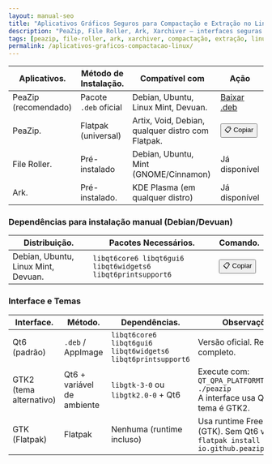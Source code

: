 ```yaml
---
layout: manual-seo
title: "Aplicativos Gráficos Seguros para Compactação e Extração no Linux"
description: "PeaZip, File Roller, Ark, Xarchiver — interfaces seguras para compactar e extrair arquivos sem risco de comandos manuais perigosos."
tags: [peazip, file-roller, ark, xarchiver, compactação, extração, linux, resgate]
permalink: /aplicativos-graficos-compactacao-linux/
---
```



<section>

<table class="evergreen-table">
  <thead>
    <tr>
      <th>Aplicativos.</th>
      <th>Método de Instalação.</th>
      <th>Compatível com</th>
      <th>Ação</th>
    </tr>
  </thead>
  <tbody>
    <tr>
      <td data-label="Aplicativo">PeaZip (recomendado)</td>
      <td data-label="Método">Pacote <code>.deb</code> oficial</td>
      <td data-label="Compatível com">Debian, Ubuntu, Linux Mint, Devuan.</td>
      <td data-label="Ação">
        <a href="https://github.com/peazip/PeaZip/releases" target="_blank" rel="noopener">Baixar .deb</a>
      </td>
    </tr>
    <tr>
      <td data-label="Aplicativo">PeaZip.</td>
      <td data-label="Método">Flatpak (universal)</td>
      <td data-label="Compatível com">Artix, Void, Debian, qualquer distro com Flatpak.</td>
      <td data-label="Ação">
        <button class="copy-btn" data-command="flatpak install flathub io.github.peazip.PeaZip">📋 Copiar</button>
      </td>
    </tr>
    <tr>
      <td data-label="Aplicativo">File Roller.</td>
      <td data-label="Método">Pré-instalado</td>
      <td data-label="Compatível com">Debian, Ubuntu, Mint (GNOME/Cinnamon)</td>
      <td data-label="Ação">Já disponível</td>
    </tr>
    <tr>
      <td data-label="Aplicativo">Ark.</td>
      <td data-label="Método">Pré-instalado.</td>
      <td data-label="Compatível com">KDE Plasma (em qualquer distro)</td>
      <td data-label="Ação">Já disponível</td>
    </tr>
  </tbody>
</table>

<h3>Dependências para instalação manual (Debian/Devuan)</h3>
<table class="evergreen-table">
  <thead>
    <tr>
      <th>Distribuição.</th>
      <th>Pacotes Necessários.</th>
      <th>Comando.</th>
    </tr>
  </thead>
  <tbody>
    <tr>
      <td data-label="Distribuição">Debian, Ubuntu, Linux Mint, Devuan.</td>
      <td data-label="Pacotes">
        <code>libqt6core6 libqt6gui6 libqt6widgets6 libqt6printsupport6</code>
      </td>
      <td data-label="Comando">
        <button class="copy-btn" data-command="sudo apt install libqt6core6 libqt6gui6 libqt6widgets6 libqt6printsupport6">📋 Copiar</button>
      </td>
    </tr>
  </tbody>
</table>

<h3>Interface e Temas</h3>
<table class="evergreen-table">
  <thead>
    <tr>
      <th>Interface.</th>
      <th>Método.</th>
      <th>Dependências.</th>
      <th>Observações.</th>
    </tr>
  </thead>
  <tbody>
    <tr>
      <td data-label="Interface">Qt6 (padrão)</td>
      <td data-label="Método"><code>.deb</code> / AppImage</td>
      <td data-label="Dependências">
        <code>libqt6core6 libqt6gui6 libqt6widgets6 libqt6printsupport6</code>
      </td>
      <td data-label="Observações">Versão oficial. Requer Qt6 completo.</td>
    </tr>
    <tr>
      <td data-label="Interface">GTK2 (tema alternativo)</td>
      <td data-label="Método">Qt6 + variável de ambiente</td>
      <td data-label="Dependências">
        <code>libgtk-3-0</code> ou <code>libgtk2.0-0</code> + Qt6
      </td>
      <td data-label="Observações">
        Execute com:<br>
        <code>QT_QPA_PLATFORMTHEME=gtk2 ./peazip</code><br>
        A interface usa Qt6, mas o tema é GTK2.
      </td>
    </tr>
    <tr>
      <td data-label="Interface">GTK (Flatpak)</td>
      <td data-label="Método">Flatpak</td>
      <td data-label="Dependências">Nenhuma (runtime incluso)</td>
      <td data-label="Observações">
        Usa runtime Freedesktop (GTK). Sem Qt6 visível.<br>
        <code>flatpak install flathub io.github.peazip.PeaZip</code>
      </td>
    </tr>
  </tbody>
</table>

</section>




